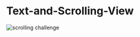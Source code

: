 # Text-and-Scrolling-View
![scrolling challenge](https://user-images.githubusercontent.com/81616443/145715599-b9e15894-b729-4237-abd0-59c288e4b176.gif)


